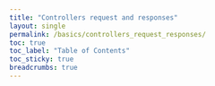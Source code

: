 ```yaml
---
title: "Controllers request and responses"
layout: single
permalink: /basics/controllers_request_responses/
toc: true
toc_label: "Table of Contents"
toc_sticky: true
breadcrumbs: true
---
```

